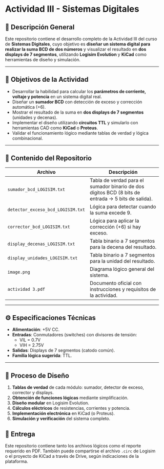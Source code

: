 # Actividad III - Sistemas Digitales

## 🧩 Descripción General

Este repositorio contiene el desarrollo completo de la Actividad III del curso de **Sistemas Digitales**, cuyo objetivo es **diseñar un sistema digital para realizar la suma BCD de dos números** y visualizar el resultado en **dos displays de 7 segmentos**, utilizando **Logisim Evolution** y **KiCad** como herramientas de diseño y simulación.

---

## 🎯 Objetivos de la Actividad

- Desarrollar la habilidad para calcular los **parámetros de corriente, voltaje y potencia** en un sistema digital real.
- Diseñar un **sumador BCD** con detección de exceso y corrección automática (+6).
- Mostrar el resultado de la suma en **dos displays de 7 segmentos** (unidades y decenas).
- Implementar el diseño utilizando **circuitos TTL** y simularlo con herramientas CAD como **KiCad** o **Proteus**.
- Validar el funcionamiento lógico mediante tablas de verdad y lógica combinacional.

---

## 📁 Contenido del Repositorio

| Archivo | Descripción |
|--------|-------------|
| `sumador_bcd_LOGISIM.txt` | Tabla de verdad para el sumador binario de dos dígitos BCD (8 bits de entrada → 5 bits de salida). |
| `detector_exceso_bcd_LOGISIM.txt` | Lógica para detectar cuando la suma excede 9. |
| `corrector_bcd_LOGISIM.txt` | Lógica para aplicar la corrección (+6) si hay exceso. |
| `display_decenas_LOGISIM.txt` | Tabla binario a 7 segmentos para la decena del resultado. |
| `display_unidades_LOGISIM.txt` | Tabla binario a 7 segmentos para la unidad del resultado. |
| `image.png` | Diagrama lógico general del sistema. |
| `actividad 3.pdf` | Documento oficial con instrucciones y requisitos de la actividad. |

---

## ⚙️ Especificaciones Técnicas

- **Alimentación**: +5V CC.
- **Entradas**: Conmutadores (switches) con divisores de tensión:
  - VIL = 0.7V
  - VIH = 2.75V
- **Salidas**: Displays de 7 segmentos (catodo común).
- **Familia lógica sugerida**: TTL.

---

## 🧠 Proceso de Diseño

1. **Tablas de verdad** de cada módulo: sumador, detector de exceso, corrector y displays.
2. **Obtención de funciones lógicas** mediante simplificación.
3. **Diseño modular** en Logisim Evolution.
4. **Cálculos eléctricos** de resistencias, corrientes y potencia.
5. **Implementación electrónica** en KiCad (o Proteus).
6. **Simulación y verificación** del sistema completo.


## 📄 Entrega

Este repositorio contiene tanto los archivos lógicos como el reporte requerido en PDF. También puede compartirse el archivo `.circ` de Logisim o el proyecto de KiCad a través de Drive, según indicaciones de la plataforma.

